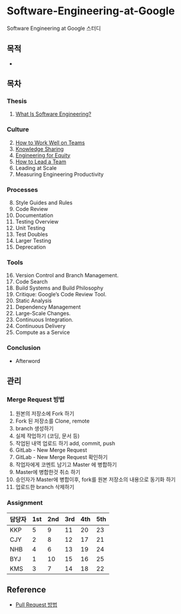 # Software-Engineering-at-Google
Software Engineering at Google 스터디

## 목적
* 

## 목차
### Thesis
1. [What Is Software Engineering?](chapter/01_what_is_software_engineering.md)
### Culture
2. [How to Work Well on Teams](chapter/02_what_is_software_engineering.md)
3. [Knowledge Sharing](chapter/03_what_is_software_engineering.md)
4. [Engineering for Equity](chapter/04_what_is_software_engineering.md)
5. [How to Lead a Team](chapter/05_what_is_software_engineering.md)
6. Leading at Scale
7. Measuring Engineering Productivity
### Processes
8. Style Guides and Rules
9. Code Review
10. Documentation
11. Testing Overview
12. Unit Testing
13. Test Doubles
14. Larger Testing
15. Deprecation

### Tools
16. Version Control and Branch Management.
17. Code Search
18. Build Systems and Build Philosophy
19. Critique: Google’s Code Review Tool.
20. Static Analysis
21. Dependency Management
22. Large-Scale Changes.
23. Continuous Integration.
24. Continuous Delivery
25. Compute as a Service

### Conclusion
* Afterword

## 관리
### Merge Request 방법
1. 원본의 저장소에 Fork 하기
2. Fork 된 저장소를 Clone, remote
3. branch 생성하기
4. 실제 작업하기 (코딩, 문서 등)
5. 작업된 내역 업로드 하기 add, commit, push
6. GitLab - New Merge Request
7. GitLab - New Merge Request 확인하기
8. 작업자에게 코멘트 남기고 Master 에 병합하기
9. Master에 병합한것 취소 하기
10. 승인자가 Master에 병합이후, fork를 원본 저장소의 내용으로 동기화 하기
13. 업로드한 branch 삭제하기

### Assignment
| 담당자 | 1st | 2nd | 3rd | 4th | 5th |
| ------ | --- | --- | --- | --- | --- |
| KKP    | 5   | 9   | 11  | 20  | 23  |
| CJY    | 2   | 8   | 12  | 17  | 21  |
| NHB    | 4   | 6   | 13  | 19  | 24  |
| BYJ    | 1   | 10  | 15  | 16  | 25  |
| KMS    | 3   | 7   | 14  | 18  | 22  |

## Reference
* [Pull Request 방법](https://serpiko.tistory.com/853)